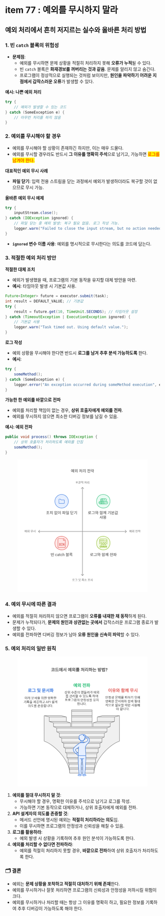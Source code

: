 # item 77 : 예외를 무시하지 말라

## **예외 처리에서 흔히 저지르는 실수와 올바른 처리 방법**

### **1. 빈 `catch` 블록의 위험성**

* **문제점**:
  * 예외를 무시하면 문제 상황을 적절히 처리하지 못해 **오류가 누적**될 수 있다.
  * 빈 `catch` 블록은 **화재경보를 꺼버리는 것과 같음**. 문제를 알리지 않고 숨긴다.
  * 프로그램이 정상적으로 실행되는 것처럼 보이지만, **원인을 파악하기 어려운 지점에서 갑작스러운 오류**가 발생할 수 있다.

**예시: 나쁜 예외 처리**

```java
try {
    // 예외가 발생할 수 있는 코드
} catch (SomeException e) {
    // 아무런 처리를 하지 않음
}
```

### **2. 예외를 무시해야 할 경우**

* 예외를 무시해야 할 상황이 존재하긴 하지만, 이는 매우 드물다.
* 예외를 무시할 경우라도 반드시 **그 이유를 명확히 주석**으로 남기고, 가능하면 <mark style="color:red;">로그를 남겨야 한다.</mark>

**대표적인 예외 무시 사례**

* **파일 닫기**: 입력 전용 스트림을 닫는 과정에서 예외가 발생하더라도 복구할 것이 없으므로 무시 가능.

**올바른 예외 무시 예제**

```java
try {
    inputStream.close();
} catch (IOException ignored) {
    // 파일 닫는 중 예외 발생: 복구 필요 없음. 로그 작성 가능.
    logger.warn("Failed to close the input stream, but no action needed.");
}
```

* **`ignored` 변수 이름 사용**: 예외를 명시적으로 무시한다는 의도를 코드에 담는다.

### **3. 적절한 예외 처리 방안**

**적절한 대체 조치**

* 예외가 발생했을 때, 프로그램의 기본 동작을 유지할 대체 방안을 마련.
* **예시**: 타임아웃 발생 시 기본값 사용.

```java
Future<Integer> future = executor.submit(task);
int result = DEFAULT_VALUE; // 기본값
try {
    result = future.get(10, TimeUnit.SECONDS); // 타임아웃 설정
} catch (TimeoutException | ExecutionException ignored) {
    // 기본값 사용
    logger.warn("Task timed out. Using default value.");
}
```

**로그 작성**

* 예외 상황을 무시해야 한다면 반드시 **로그를 남겨 추후 분석 가능하도록** 한다.
* **예시**:

```java
try {
    someMethod();
} catch (SomeException e) {
    logger.error("An exception occurred during someMethod execution", e);
}
```

**가능한 한 예외를 바깥으로 전파**

* 예외를 처리할 책임이 없는 경우, **상위 호출자에게 예외를 전파**.
* 예외를 무시하지 않으면 최소한 디버깅 정보를 남길 수 있음.

**예시: 예외 전파**

```java
public void process() throws IOException {
    // 상위 호출자가 처리하도록 예외를 던짐
    someMethod();
}
```

<figure><img src="../../../../.gitbook/assets/image (83).png" alt=""><figcaption></figcaption></figure>

### **4. 예외 무시에 따른 결과**

* 예외를 적절히 처리하지 않으면 프로그램이 **오류를 내재한 채 동작**하게 된다.
* 문제가 누적되다가, **문제의 원인과 상관없는 곳에서** 갑작스러운 프로그램 종료가 발생할 수 있다.
* 예외를 전파하면 디버깅 정보가 남아 **오류 원인을 신속히 파악**할 수 있다.

### **5. 예외 처리의 일반 원칙**

<figure><img src="../../../../.gitbook/assets/image (84).png" alt=""><figcaption></figcaption></figure>

1. **예외를 절대 무시하지 말 것**:
   * 무시해야 할 경우, 명확한 이유를 주석으로 남기고 로그를 작성.
   * 가능하면 기본 동작으로 대체하거나, 상위 호출자에게 예외를 전파.
2. **API 설계자의 의도를 존중할 것**:
   * 메서드 선언에 명시된 예외는 **적절히 처리하라는 의도**임.
   * 이를 무시하면 프로그램의 안정성과 신뢰성을 해칠 수 있음.
3. **로그를 활용하라**:
   * 예외 발생 시 상황을 기록하여 추후 원인 분석이 가능하도록 한다.
4. **예외를 처리할 수 없다면 전파하라**:
   * 예외를 적절히 처리하지 못할 경우, **바깥으로 전파**하여 상위 호출자가 처리하도록 한다.

### 🗂️ **결론**

* 예외는 **문제 상황을 포착하고 적절히 대처하기 위해 존재**한다.
* 예외를 무시하거나 잘못 처리하면 프로그램의 신뢰성과 안정성을 저하시킬 위험이 크다.
* 예외를 무시하거나 처리할 때는 항상 그 이유를 명확히 하고, 필요한 정보를 기록하여 추후 디버깅이 가능하도록 해야 한다.
